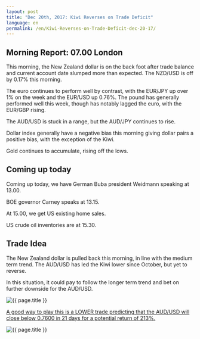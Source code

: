 ```yaml
---
layout: post
title: "Dec 20th, 2017: Kiwi Reverses on Trade Deficit"
language: en
permalink: /en/Kiwi-Reverses-on-Trade-Deficit-dec-20-17/
---
```

## Morning Report: 07.00 London

This morning, the New Zealand dollar is on the back foot after trade balance and current account date slumped more than expected. The NZD/USD is off by 0.17% this morning. 

The euro continues to perform well by contrast, with the EUR/JPY up over 1% on the week and the EUR/USD up 0.76%. The pound has generally performed well this week, though has notably lagged the euro, with the EUR/GBP rising. 

The AUD/USD is stuck in a range, but the AUD/JPY continues to rise. 

Dollar index generally have a negative bias this morning giving dollar pairs a positive bias, with the exception of the Kiwi. 

Gold continues to accumulate, rising off the lows. 

## Coming up today 

Coming up today, we have German Buba president Weidmann speaking at 13.00. 

BOE governor Carney speaks at 13.15. 

At 15.00, we get US existing home sales. 

US crude oil inventories are at 15.30. 

## Trade Idea

The New Zealand dollar is pulled back this morning, in line with the medium term trend. The AUD/USD has led the Kiwi lower since October, but yet to reverse. 

In this situation, it could pay to follow the longer term trend and bet on further downside for the AUD/USD.    
 
<img class="post-image" src="{{ site.url }}/images/dec/2017-12-20_06-55-18.jpg" alt="{{ page.title }}" title="{{ page.title }}">

<a href="%LINK%%?currency=GBP&market=forex&underlying=frxAUDUSD&formname=higherlower&duration_amount=21&duration_units=d&amount=10&amount_type=payout&expiry_type=duration&barrier=0.7600" target="_blank">A good way to play this is a LOWER trade predicting that the AUD/USD will close below 0.7600 in 21 days for a potential return of 213%.</a>

<img class="post-image" src="{{ site.url }}/images/dec/2017-12-20_07-00-19.jpg" alt="{{ page.title }}" title="{{ page.title }}">
